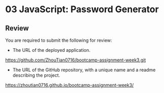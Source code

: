 # 03 JavaScript: Password Generator

## Review

You are required to submit the following for review:

* The URL of the deployed application.

https://github.com/ZhouTian0716/bootcamp-assignment-week3.git

* The URL of the GitHub repository, with a unique name and a readme describing the project.

https://zhoutian0716.github.io/bootcamp-assignment-week3/
